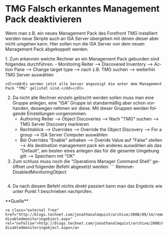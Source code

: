 # TMG Falsch erkanntes Management Pack deaktivieren

Wenn man z.B. ein neues Management Pack des Forefront TMG installiert werden neue Skripte auch an ISA Server übergeben mit denen dieser aber nicht umgehen kann. Hier sollen nun die ISA Server von dem neuen Management Pack abgekoppelt werden.

<div class="vector-body" id="bkmrk-zum-erkennen-welche-"><div class="mw-body-content mw-content-ltr" dir="ltr" lang="de"><div class="mw-parser-output">1. Zum erkennen welche Rechner an ein Management Pack gebunden sind folgendes durchführen. 
    - Monitoring Reiter --&gt; Discovered Inventory --&gt; Action Pane --&gt; Change target type --&gt; nach z.B. TMG suchen --&gt; weiterhin TMG Server auswählen
    
    <dl><dd>Es werden jetzt alle Server angezeigt die unter dem Management Pack "TMG" gelistet sind.</dd></dl>
2. Da nicht alle Rechner einzeln gelöscht werden sollen muss man eine Gruppe anlegen, eine "ISA" Gruppe ist standarmäßig aber schon vorhanden, deswegen nehmen wir diese. Mit dieser Gruppen werden folgende Einstellungen vorgenommen. 
    - Authoring Reiter --&gt; Object Discoveries --&gt; Nach "TMG" suchen --&gt; TMG Server Discovery markieren
    - Rechtsklick --&gt; Overrides --&gt; Override the Object Discovery --&gt; For a group --&gt; ISA Server Computer auswählen
    - Bei Overrides "Enable" anhaken --&gt; Overide Value auf "False" stellen --&gt; Als destination management pack ein anderes auswählen als das "Default", am besten eines anlegen das für die gesamte Umgebung gilt --&gt; Speichern mit "OK"
3. Zum schluss muss noch die "Operations Manager Command Shell" geöffnet und folgender Befehl abgesetzt werden: ```
     Remove-DisabledMonitoringObject
    ```
4. Da nach diesem Befehl nichts direkt passiert kann man das Ergebnis wie unter Punkt 1 beschrieben nachprüfen.

</div></div></div>  
**Quelle**

```
<a class="external free" href="http://blogs.technet.com/jonathanalmquist/archive/2008/09/14/remove-disabledmonitoringobject.aspx" rel="nofollow">http://blogs.technet.com/jonathanalmquist/archive/2008/09/14/remove-disabledmonitoringobject.aspx</a>
```